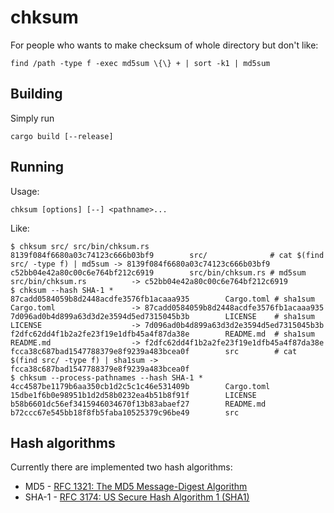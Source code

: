 # chksum

For people who wants to make checksum of whole directory but don't like:

    find /path -type f -exec md5sum \{\} + | sort -k1 | md5sum

## Building

Simply run

    cargo build [--release]

## Running

Usage:

    chksum [options] [--] <pathname>...

Like:

    $ chksum src/ src/bin/chksum.rs
    8139f084f6680a03c74123c666b03bf9        src/              # cat $(find src/ -type f) | md5sum -> 8139f084f6680a03c74123c666b03bf9
    c52bb04e42a80c00c6e764bf212c6919        src/bin/chksum.rs # md5sum src/bin/chksum.rs          -> c52bb04e42a80c00c6e764bf212c6919
    $ chksum --hash SHA-1 *
    87cadd0584059b8d2448acdfe3576fb1acaaa935        Cargo.toml # sha1sum Cargo.toml                 -> 87cadd0584059b8d2448acdfe3576fb1acaaa935
    7d096ad0b4d899a63d3d2e3594d5ed7315045b3b        LICENSE    # sha1sum LICENSE                    -> 7d096ad0b4d899a63d3d2e3594d5ed7315045b3b
    f2dfc62dd4f1b2a2fe23f19e1dfb45a4f87da38e        README.md  # sha1sum README.md                  -> f2dfc62dd4f1b2a2fe23f19e1dfb45a4f87da38e
    fcca38c687bad1547788379e8f9239a483bcea0f        src        # cat $(find src/ -type f) | sha1sum -> fcca38c687bad1547788379e8f9239a483bcea0f
    $ chksum --process-pathnames --hash SHA-1 *
    4cc4587be1179b6aa350cb1d2c5c1c46e531409b        Cargo.toml
    15dbe1f6b0e98951b1d2d58b0232ea4b51b8f91f        LICENSE
    b58b6601dc56ef3415946034670f13b83abaef27        README.md
    b72ccc67e545bb18f8fb5faba10525379c96be49        src

## Hash algorithms

Currently there are implemented two hash algorithms:
 * MD5 - [RFC 1321: The MD5 Message-Digest Algorithm](https://tools.ietf.org/html/rfc1321)
 * SHA-1 - [RFC 3174: US Secure Hash Algorithm 1 (SHA1)](https://tools.ietf.org/html/rfc3174)
